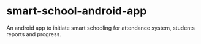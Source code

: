 # smart-school-android-app
An android app to initiate smart schooling for attendance system, students reports and progress.
